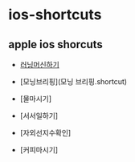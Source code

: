 # ios-shortcuts

## apple ios shorcuts
  
  * [러닝머신하기](https://github.com/nhjung74/ios-shortcuts/blob/d786ae2218c04626888fe7e438dd34199966d4c3/%E1%84%85%E1%85%A5%E1%84%82%E1%85%B5%E1%86%BC%E1%84%86%E1%85%A5%E1%84%89%E1%85%B5%E1%86%AB%E1%84%92%E1%85%A1%E1%84%80%E1%85%B5.shortcut)
  
  * [모닝브리핑](모닝 브리핑.shortcut)
  * [물마시기]
  
  * [서서일하기]
  
  * [자외선지수확인]
  
  * [커피마시기]
